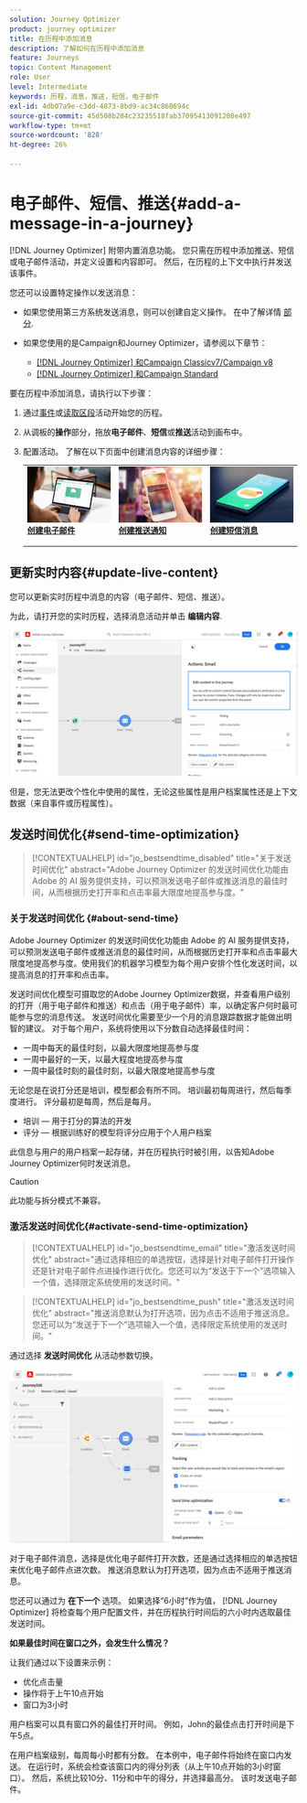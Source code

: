 ```yaml
---
solution: Journey Optimizer
product: journey optimizer
title: 在历程中添加消息
description: 了解如何在历程中添加消息
feature: Journeys
topic: Content Management
role: User
level: Intermediate
keywords: 历程，消息，推送，短信，电子邮件
exl-id: 4db07a9e-c3dd-4873-8bd9-ac34c860694c
source-git-commit: 45d508b284c23235518fab37095413091208e497
workflow-type: tm+mt
source-wordcount: '828'
ht-degree: 26%

---
```


# 电子邮件、短信、推送{#add-a-message-in-a-journey}

[!DNL Journey Optimizer] 附带内置消息功能。 您只需在历程中添加推送、短信或电子邮件活动，并定义设置和内容即可。 然后，在历程的上下文中执行并发送该事件。

您还可以设置特定操作以发送消息：

* 如果您使用第三方系统发送消息，则可以创建自定义操作。 在中了解详情 [部分](../action/action.md).

* 如果您使用的是Campaign和Journey Optimizer，请参阅以下章节：

   * [[!DNL Journey Optimizer] 和Campaign Classicv7/Campaign v8](../action/acc-action.md)
   * [[!DNL Journey Optimizer] 和Campaign Standard](../action/acs-action.md)

要在历程中添加消息，请执行以下步骤：

1. 通过[事件](general-events.md)或[读取区段](read-segment.md)活动开始您的历程。

1. 从调板的&#x200B;**操作**&#x200B;部分，拖放&#x200B;**电子邮件**、**短信**&#x200B;或&#x200B;**推送**&#x200B;活动到画布中。

1. 配置活动。 了解在以下页面中创建消息内容的详细步骤：

   <table style="table-layout:fixed">
   <tr style="border: 0;">
   <td>
   <a href="../email/create-email.md">
   <img alt="潜在客户" src="../assets/do-not-localize/email.jpg">
   </a>
   <div><a href="../email/create-email.md"><strong>创建电子邮件</strong>
   </div>
   <p>
   </td>
   <td>
   <a href="../push/create-push.md">
   <img alt="不频繁" src="../assets/do-not-localize/push.jpg">
   </a>
   <div>
   <a href="../push/create-push.md"><strong>创建推送通知<strong></a>
   </div>
   <p>
   </td>
   <td>
   <a href="../sms/create-sms.md">
   <img alt="验证" src="../assets/do-not-localize/sms.jpg">
   </a>
   <div>
   <a href="../sms/create-sms.md"><strong>创建短信消息</strong></a>
   </div>
   <p>
   </td>
   </tr>
   </table>

## 更新实时内容{#update-live-content}

您可以更新实时历程中消息的内容（电子邮件、短信、推送）。

为此，请打开您的实时历程，选择消息活动并单击 **编辑内容**.

![](assets/add-a-message2.png)

但是，您无法更改个性化中使用的属性，无论这些属性是用户档案属性还是上下文数据（来自事件或历程属性）。

## 发送时间优化{#send-time-optimization}

>[!CONTEXTUALHELP]
>id="jo_bestsendtime_disabled"
>title="关于发送时间优化"
>abstract="Adobe Journey Optimizer 的发送时间优化功能由 Adobe 的 AI 服务提供支持，可以预测发送电子邮件或推送消息的最佳时间，从而根据历史打开率和点击率最大限度地提高参与度。"

### 关于发送时间优化 {#about-send-time}

Adobe Journey Optimizer 的发送时间优化功能由 Adobe 的 AI 服务提供支持，可以预测发送电子邮件或推送消息的最佳时间，从而根据历史打开率和点击率最大限度地提高参与度。使用我们的机器学习模型为每个用户安排个性化发送时间，以提高消息的打开率和点击率。

发送时间优化模型可摄取您的Adobe Journey Optimizer数据，并查看用户级别的打开（用于电子邮件和推送）和点击（用于电子邮件）率，以确定客户何时最可能参与您的消息传送。 发送时间优化需要至少一个月的消息跟踪数据才能做出明智的建议。 对于每个用户，系统将使用以下分数自动选择最佳时间：

* 一周中每天的最佳时刻，以最大限度地提高参与度
* 一周中最好的一天，以最大程度地提高参与度
* 一周中最佳时刻的最佳时刻，以最大限度地提高参与度

无论您是在说打分还是培训，模型都会有所不同。 培训最初每周进行，然后每季度进行。 评分最初是每周，然后是每月。

* 培训 — 用于打分的算法的开发
* 评分 — 根据训练好的模型将评分应用于个人用户档案

此信息与用户的用户档案一起存储，并在历程执行时被引用，以告知Adobe Journey Optimizer何时发送消息。

>[!CAUTION]
>
>此功能与拆分模式不兼容。

### 激活发送时间优化{#activate-send-time-optimization}

>[!CONTEXTUALHELP]
>id="jo_bestsendtime_email"
>title="激活发送时间优化"
>abstract="通过选择相应的单选按钮，选择是针对电子邮件打开操作还是针对电子邮件点进操作进行优化。您还可以为“发送于下一个”选项输入一个值，选择限定系统使用的发送时间。"

>[!CONTEXTUALHELP]
>id="jo_bestsendtime_push"
>title="激活发送时间优化"
>abstract="推送消息默认为打开选项，因为点击不适用于推送消息。 您还可以为“发送于下一个”选项输入一个值，选择限定系统使用的发送时间。"

通过选择 **发送时间优化** 从活动参数切换。

![](../building-journeys/assets/jo-message5.png)

对于电子邮件消息，选择是优化电子邮件打开次数，还是通过选择相应的单选按钮来优化电子邮件点进次数。 推送消息默认为打开选项，因为点击不适用于推送消息。 

您还可以通过为 **在下一个** 选项。 如果选择“6小时”作为值， [!DNL Journey Optimizer] 将检查每个用户配置文件，并在历程执行时间后的六小时内选取最佳发送时间。

**如果最佳时间在窗口之外，会发生什么情况？**

让我们通过以下设置来示例：

* 优化点击量
* 操作将于上午10点开始
* 窗口为3小时

用户档案可以具有窗口外的最佳打开时间。 例如，John的最佳点击打开时间是下午5点。

在用户档案级别，每周每小时都有分数。 在本例中，电子邮件将始终在窗口内发送。 在运行时，系统会检查该窗口内的得分列表（从上午10点开始的3小时窗口）。 然后，系统比较10分、11分和中午的得分，并选择最高分。 该时发送电子邮件。
